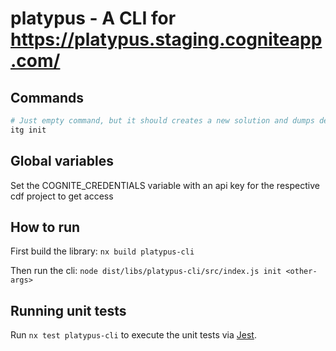 # platypus - A CLI for https://platypus.staging.cogniteapp.com/

## Commands

```bash
# Just empty command, but it should creates a new solution and dumps details in .platypusgrc
itg init
```

## Global variables

Set the COGNITE_CREDENTIALS variable with an api key for the respective cdf project to get access

## How to run

First build the library:
`nx build platypus-cli`

Then run the cli:
`node dist/libs/platypus-cli/src/index.js init <other-args>`

## Running unit tests

Run `nx test platypus-cli` to execute the unit tests via [Jest](https://jestjs.io).

